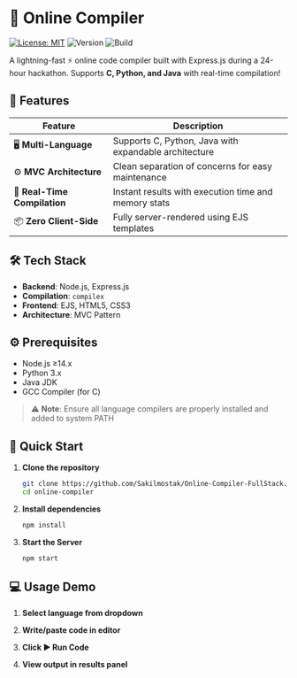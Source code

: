 # 🚀 Online Compiler

[![License: MIT](https://img.shields.io/badge/License-MIT-yellow.svg)](https://opensource.org/licenses/MIT)
![Version](https://img.shields.io/badge/version-1.0.0-blue)
![Build](https://img.shields.io/badge/build-passing-brightgreen)

A lightning-fast ⚡ online code compiler built with Express.js during a 24-hour hackathon. Supports **C, Python, and Java** with real-time compilation!

## 🌟 Features

| Feature                | Description                                                                 |
|------------------------|-----------------------------------------------------------------------------|
| 🖥️ **Multi-Language**  | Supports C, Python, Java with expandable architecture                       |
| ⚙️ **MVC Architecture**| Clean separation of concerns for easy maintenance                           |
| 🚄 **Real-Time Compilation**| Instant results with execution time and memory stats                   |
| 📦 **Zero Client-Side**| Fully server-rendered using EJS templates                                   |

## 🛠️ Tech Stack
- **Backend**: Node.js, Express.js
- **Compilation**: `compilex` 
- **Frontend**: EJS, HTML5, CSS3
- **Architecture**: MVC Pattern

## ⚙️ Prerequisites

- Node.js ≥14.x
- Python 3.x
- Java JDK
- GCC Compiler (for C)
  
> ⚠️ **Note**: Ensure all language compilers are properly installed and added to system PATH

## 🚀 Quick Start

1. **Clone the repository**
   ```bash
   git clone https://github.com/Sakilmostak/Online-Compiler-FullStack.git
   cd online-compiler

2. **Install dependencies**
    ```bash
    npm install

3. **Start the Server**
    ```bash
    npm start

## 💻 Usage Demo

1. **Select language from dropdown**

2. **Write/paste code in editor**

3. **Click ▶️ Run Code**

4. **View output in results panel**
